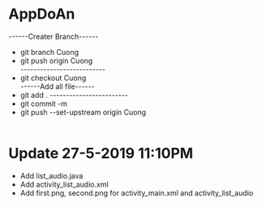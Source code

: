 # AppDoAn
------Creater Branch------<br/>
* git branch Cuong <br/>
* git push origin Cuong <br/>
--------------------------<br/>
* git checkout Cuong <br/>
------Add all file------<br/>
* git add .
------------------------<br/>
* git commit -m <comment><br/>
* git push --set-upstream origin Cuong <br/><br/>
# Update 27-5-2019 11:10PM <br/>
* Add list_audio.java <br/>
* Add activity_list_audio.xml <br/>
* Add first.png, second.png for activity_main.xml and activity_list_audio <br/>
